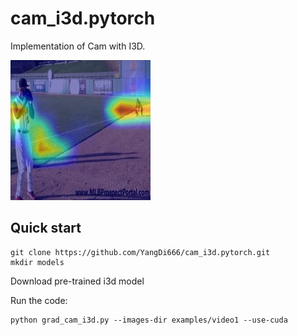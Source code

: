 # cam_i3d.pytorch

Implementation of Cam with I3D.

![ad](https://github.com/YangDi666/cam_i3d.pytorch/blob/main/examples/video1_cams/cam_000006.jpg)
## Quick start

```
git clone https://github.com/YangDi666/cam_i3d.pytorch.git
mkdir models
```

Download pre-trained i3d model

Run the code:

```
python grad_cam_i3d.py --images-dir examples/video1 --use-cuda
```
